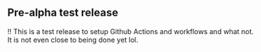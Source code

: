 ## Pre-alpha test release

!! This is a test release to setup Github Actions and workflows and what not. It is not even close to being done yet lol.
